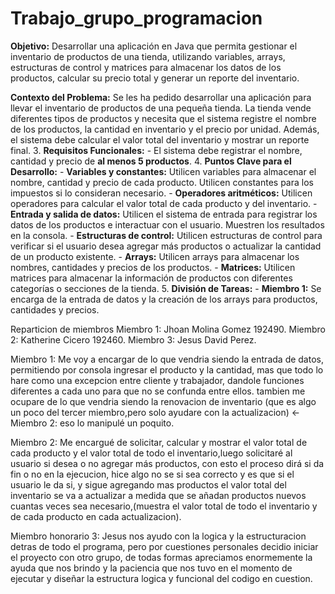 # Trabajo_grupo_programacion

**Objetivo:**
Desarrollar una aplicación en Java que permita gestionar el inventario de productos de una tienda, utilizando variables, arrays, estructuras de control y matrices para almacenar los datos de los productos, calcular su precio total y generar un reporte del inventario.

**Contexto del Problema:**
Se les ha pedido desarrollar una aplicación para llevar el inventario de productos de una pequeña tienda. La tienda vende diferentes tipos de productos y necesita que el sistema registre el nombre de los productos, la cantidad en inventario y el precio por unidad. Además, el sistema debe calcular el valor total del inventario y mostrar un reporte final.
3. **Requisitos Funcionales:**
    - El sistema debe registrar el nombre, cantidad y precio de **al menos 5 productos**.
    4. **Puntos Clave para el Desarrollo:**
    - **Variables y constantes:**
    Utilicen variables para almacenar el nombre, cantidad y precio de cada producto. Utilicen constantes para los impuestos si lo consideran necesario.
    - **Operadores aritméticos:**
    Utilicen operadores para calcular el valor total de cada producto y del inventario.
    - **Entrada y salida de datos:**
    Utilicen el sistema de entrada para registrar los datos de los productos e interactuar con el usuario. Muestren los resultados en la consola.
    - **Estructuras de control:**
    Utilicen estructuras de control para verificar si el usuario desea agregar más productos o actualizar la cantidad de un producto existente.
    - **Arrays:**
    Utilicen arrays para almacenar los nombres, cantidades y precios de los productos.
    - **Matrices:**
    Utilicen matrices para almacenar la información de productos con diferentes categorías o secciones de la tienda.
5. **División de Tareas:**
    - **Miembro 1:** Se encarga de la entrada de datos y la creación de los arrays para productos, cantidades y precios.


Reparticion de miembros 
Miembro 1: Jhoan Molina Gomez 192490.
Miembro 2: Katherine Cicero 192460.
Miembro 3: Jesus David Perez.

Miembro 1: 
Me voy a encargar de lo que vendria siendo la entrada de datos, permitiendo por consola ingresar el producto y la cantidad, mas que todo lo hare como una excepcion entre cliente y trabajador, dandole funciones diferentes a cada uno para que no se confunda entre ellos.
tambien me ocupare de lo que vendria siendo la renovacion de inventario (que es algo un poco del tercer miembro,pero solo ayudare con la actualizacion) <-Miembro 2: eso lo manipulé un poquito.

Miembro 2:
Me encargué de solicitar, calcular y mostrar el valor total de cada producto y el valor total de todo el inventario,luego solicitaré al usuario si desea o no agregar más productos, con esto el proceso dirá si da fin o no en la ejecucion, hice algo no se si sea correcto y es que si el usuario le da si, y sigue agregando mas productos el valor total del inventario se va a actualizar a medida que se añadan productos nuevos cuantas veces sea necesario,(muestra el valor total de todo el inventario y de cada producto en cada actualizacion).

Miembro honorario 3:
Jesus nos ayudo con la logica y la estructuracion detras de todo el programa, pero por cuestiones personales decidio iniciar el proyecto con otro grupo, de todas formas apreciamos enormemente la ayuda que nos brindo y la paciencia que nos tuvo en el momento de ejecutar y diseñar la estructura logica y funcional del codigo en cuestion.